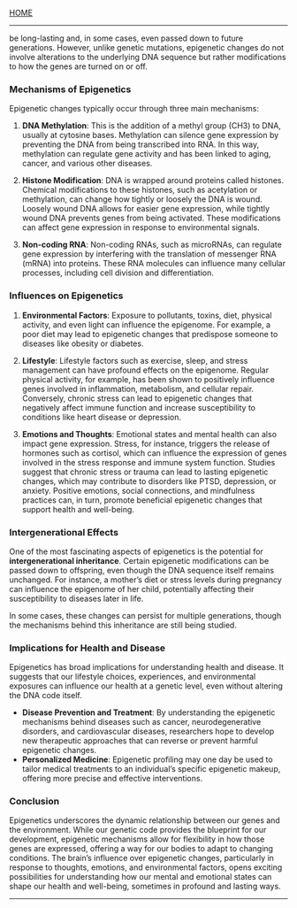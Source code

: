 [HOME](/README.md)   

---   
be long-lasting and, in some cases, even passed down to future generations. However, unlike genetic mutations, epigenetic changes do not involve alterations to the underlying DNA sequence but rather modifications to how the genes are turned on or off.

### Mechanisms of Epigenetics
Epigenetic changes typically occur through three main mechanisms:
1. **DNA Methylation**: This is the addition of a methyl group (CH3) to DNA, usually at cytosine bases. Methylation can silence gene expression by preventing the DNA from being transcribed into RNA. In this way, methylation can regulate gene activity and has been linked to aging, cancer, and various other diseases.
   
2. **Histone Modification**: DNA is wrapped around proteins called histones. Chemical modifications to these histones, such as acetylation or methylation, can change how tightly or loosely the DNA is wound. Loosely wound DNA allows for easier gene expression, while tightly wound DNA prevents genes from being activated. These modifications can affect gene expression in response to environmental signals.
   
3. **Non-coding RNA**: Non-coding RNAs, such as microRNAs, can regulate gene expression by interfering with the translation of messenger RNA (mRNA) into proteins. These RNA molecules can influence many cellular processes, including cell division and differentiation.

### Influences on Epigenetics
1. **Environmental Factors**: Exposure to pollutants, toxins, diet, physical activity, and even light can influence the epigenome. For example, a poor diet may lead to epigenetic changes that predispose someone to diseases like obesity or diabetes.
   
2. **Lifestyle**: Lifestyle factors such as exercise, sleep, and stress management can have profound effects on the epigenome. Regular physical activity, for example, has been shown to positively influence genes involved in inflammation, metabolism, and cellular repair. Conversely, chronic stress can lead to epigenetic changes that negatively affect immune function and increase susceptibility to conditions like heart disease or depression.
   
3. **Emotions and Thoughts**: Emotional states and mental health can also impact gene expression. Stress, for instance, triggers the release of hormones such as cortisol, which can influence the expression of genes involved in the stress response and immune system function. Studies suggest that chronic stress or trauma can lead to lasting epigenetic changes, which may contribute to disorders like PTSD, depression, or anxiety. Positive emotions, social connections, and mindfulness practices can, in turn, promote beneficial epigenetic changes that support health and well-being.

### Intergenerational Effects
One of the most fascinating aspects of epigenetics is the potential for **intergenerational inheritance**. Certain epigenetic modifications can be passed down to offspring, even though the DNA sequence itself remains unchanged. For instance, a mother’s diet or stress levels during pregnancy can influence the epigenome of her child, potentially affecting their susceptibility to diseases later in life.

In some cases, these changes can persist for multiple generations, though the mechanisms behind this inheritance are still being studied.

### Implications for Health and Disease
Epigenetics has broad implications for understanding health and disease. It suggests that our lifestyle choices, experiences, and environmental exposures can influence our health at a genetic level, even without altering the DNA code itself. 

- **Disease Prevention and Treatment**: By understanding the epigenetic mechanisms behind diseases such as cancer, neurodegenerative disorders, and cardiovascular diseases, researchers hope to develop new therapeutic approaches that can reverse or prevent harmful epigenetic changes.
- **Personalized Medicine**: Epigenetic profiling may one day be used to tailor medical treatments to an individual’s specific epigenetic makeup, offering more precise and effective interventions.

### Conclusion
Epigenetics underscores the dynamic relationship between our genes and the environment. While our genetic code provides the blueprint for our development, epigenetic mechanisms allow for flexibility in how those genes are expressed, offering a way for our bodies to adapt to changing conditions. The brain’s influence over epigenetic changes, particularly in response to thoughts, emotions, and environmental factors, opens exciting possibilities for understanding how our mental and emotional states can shape our health and well-being, sometimes in profound and lasting ways.

---   
